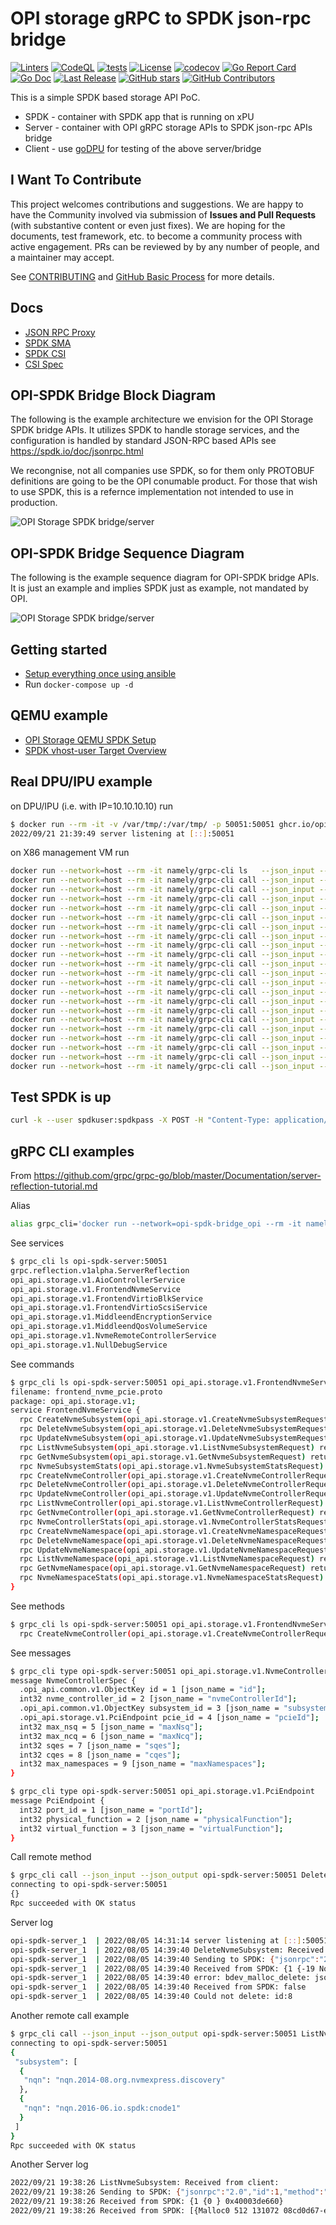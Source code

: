 # OPI storage gRPC to SPDK json-rpc bridge

[![Linters](https://github.com/opiproject/opi-spdk-bridge/actions/workflows/linters.yml/badge.svg)](https://github.com/opiproject/opi-spdk-bridge/actions/workflows/linters.yml)
[![CodeQL](https://github.com/opiproject/opi-spdk-bridge/actions/workflows/codeql.yml/badge.svg)](https://github.com/opiproject/opi-spdk-bridge/actions/workflows/codeql.yml)
[![tests](https://github.com/opiproject/opi-spdk-bridge/actions/workflows/docker-publish.yml/badge.svg)](https://github.com/opiproject/opi-spdk-bridge/actions/workflows/docker-publish.yml)
[![License](https://img.shields.io/github/license/opiproject/opi-spdk-bridge?style=flat-square&color=blue&label=License)](https://github.com/opiproject/opi-spdk-bridge/blob/master/LICENSE)
[![codecov](https://codecov.io/gh/opiproject/opi-spdk-bridge/branch/main/graph/badge.svg)](https://codecov.io/gh/opiproject/opi-spdk-bridge)
[![Go Report Card](https://goreportcard.com/badge/github.com/opiproject/opi-spdk-bridge)](https://goreportcard.com/report/github.com/opiproject/opi-spdk-bridge)
[![Go Doc](https://img.shields.io/badge/godoc-reference-blue.svg)](http://godoc.org/github.com/opiproject/opi-spdk-bridge)
[![Last Release](https://img.shields.io/github/v/release/opiproject/opi-spdk-bridge?label=Latest&style=flat-square&logo=go)](https://github.com/opiproject/opi-spdk-bridge/releases)
[![GitHub stars](https://img.shields.io/github/stars/opiproject/opi-spdk-bridge.svg?style=flat-square&label=github%20stars)](https://github.com/opiproject/opi-spdk-bridge)
[![GitHub Contributors](https://img.shields.io/github/contributors/opiproject/opi-spdk-bridge.svg?style=flat-square)](https://github.com/opiproject/opi-spdk-bridge/graphs/contributors)

This is a simple SPDK based storage API PoC.

* SPDK - container with SPDK app that is running on xPU
* Server - container with OPI gRPC storage APIs to SPDK json-rpc APIs bridge
* Client - use [goDPU](https://github.com/opiproject/godpu) for testing of the above server/bridge

## I Want To Contribute

This project welcomes contributions and suggestions.  We are happy to have the Community involved via submission of **Issues and Pull Requests** (with substantive content or even just fixes). We are hoping for the documents, test framework, etc. to become a community process with active engagement.  PRs can be reviewed by by any number of people, and a maintainer may accept.

See [CONTRIBUTING](https://github.com/opiproject/opi/blob/main/CONTRIBUTING.md) and [GitHub Basic Process](https://github.com/opiproject/opi/blob/main/doc-github-rules.md) for more details.

## Docs

* [JSON RPC Proxy](https://spdk.io/doc/jsonrpc_proxy.html)
* [SPDK SMA](https://github.com/spdk/spdk/tree/master/python/spdk/sma)
* [SPDK CSI](https://github.com/spdk/spdk-csi/blob/master/deploy/spdk/Dockerfile)
* [CSI Spec](https://github.com/container-storage-interface/spec/blob/master/spec.md)

## OPI-SPDK Bridge Block Diagram

The following is the example architecture we envision for the OPI Storage
SPDK bridge APIs. It utilizes SPDK to handle storage services,
and the configuration is handled by standard JSON-RPC based APIs
see <https://spdk.io/doc/jsonrpc.html>

We recongnise, not all companies use SPDK, so for them only PROTOBUF definitions
are going to be the OPI conumable product. For those that wish to use SPDK, this
is a refernce implementation not intended to use in production.

![OPI Storage SPDK bridge/server](doc/OPI-storage-SPDK-bridge.png)

## OPI-SPDK Bridge Sequence Diagram

The following is the example sequence diagram for OPI-SPDK bridge APIs.
It is just an example and implies SPDK just as example, not mandated by OPI.

![OPI Storage SPDK bridge/server](doc/OPI-Storage-Sequence.png)

## Getting started

* [Setup everything once using ansible](https://github.com/opiproject/opi-poc/tree/main/setup)
* Run `docker-compose up -d`

## QEMU example

* [OPI Storage QEMU SPDK Setup](doc/qemu_spdk_setup.md)
* [SPDK vhost-user Target Overview](doc/vhost_user.md)

## Real DPU/IPU example

on DPU/IPU (i.e. with IP=10.10.10.10) run

```bash
$ docker run --rm -it -v /var/tmp/:/var/tmp/ -p 50051:50051 ghcr.io/opiproject/opi-spdk-bridge:main
2022/09/21 21:39:49 server listening at [::]:50051
```

on X86 management VM run

```bash
docker run --network=host --rm -it namely/grpc-cli ls   --json_input --json_output 10.10.10.10:50051 -l
docker run --network=host --rm -it namely/grpc-cli call --json_input --json_output 10.10.10.10:50051 CreateNvmeSubsystem "{nvme_subsystem : {spec : {nqn: 'nqn.2022-09.io.spdk:opitest2', serial_number: 'myserial2', model_number: 'mymodel2', max_namespaces: 11} }, nvme_subsystem_id : 'subsystem2' }"
docker run --network=host --rm -it namely/grpc-cli call --json_input --json_output 10.10.10.10:50051 ListNvmeSubsystems "{parent : 'todo'}"
docker run --network=host --rm -it namely/grpc-cli call --json_input --json_output 10.10.10.10:50051 GetNvmeSubsystem "{name : '//storage.opiproject.org/volumes/subsystem2'}"
docker run --network=host --rm -it namely/grpc-cli call --json_input --json_output 10.10.10.10:50051 CreateNvmeController "{nvme_controller : {spec : {nvme_controller_id: 2, subsystem_id : { value : '//storage.opiproject.org/volumes/subsystem2' }, pcie_id : {physical_function : 0}, max_nsq:5, max_ncq:5 } }, nvme_controller_id : 'controller1'}"
docker run --network=host --rm -it namely/grpc-cli call --json_input --json_output 10.10.10.10:50051 ListNvmeControllers "{parent : '//storage.opiproject.org/volumes/subsystem2'}"
docker run --network=host --rm -it namely/grpc-cli call --json_input --json_output 10.10.10.10:50051 GetNvmeController "{name : '//storage.opiproject.org/volumes/controller1'}"
docker run --network=host --rm -it namely/grpc-cli call --json_input --json_output 10.10.10.10:50051 CreateNvmeNamespace "{nvme_namespace : {spec : {subsystem_id : { value : '//storage.opiproject.org/volumes/subsystem2' }, volume_id : { value : 'Malloc0' }, 'host_nsid' : '10', uuid:{value : '1b4e28ba-2fa1-11d2-883f-b9a761bde3fb'}, nguid: '1b4e28ba-2fa1-11d2-883f-b9a761bde3fb', eui64: 1967554867335598546 } }, nvme_namespace_id: 'namespace1'}"
docker run --network=host --rm -it namely/grpc-cli call --json_input --json_output 10.10.10.10:50051 ListNvmeNamespaces "{parent : '//storage.opiproject.org/volumes/subsystem2'}"
docker run --network=host --rm -it namely/grpc-cli call --json_input --json_output 10.10.10.10:50051 GetNvmeNamespace "{name : '//storage.opiproject.org/volumes/namespace1'}"
docker run --network=host --rm -it namely/grpc-cli call --json_input --json_output 10.10.10.10:50051 NvmeNamespaceStats "{namespace_id : {value : '//storage.opiproject.org/volumes/namespace1'} }"
docker run --network=host --rm -it namely/grpc-cli call --json_input --json_output 10.10.10.10:50051 CreateNvmeRemoteController "{nvme_remote_controller : {multipath: 'NVME_MULTIPATH_MULTIPATH'}, nvme_remote_controller_id: 'nvmetcp12'}"
docker run --network=host --rm -it namely/grpc-cli call --json_input --json_output 10.10.10.10:50051 ListNvmeRemoteControllers "{}"
docker run --network=host --rm -it namely/grpc-cli call --json_input --json_output 10.10.10.10:50051 GetNvmeRemoteController "{name: '//storage.opiproject.org/volumes/nvmetcp12'}"
docker run --network=host --rm -it namely/grpc-cli call --json_input --json_output 10.10.10.10:50051 CreateNvmePath "{nvme_path : {controller_id: {value: '//storage.opiproject.org/volumes/nvmetcp12'}, traddr:'11.11.11.2', subnqn:'nqn.2016-06.com.opi.spdk.target0', trsvcid:'4444', trtype:'NVME_TRANSPORT_TCP', adrfam:'NVME_ADRFAM_IPV4', hostnqn:'nqn.2014-08.org.nvmexpress:uuid:feb98abe-d51f-40c8-b348-2753f3571d3c'}, nvme_path_id: 'nvmetcp12path0'}"
docker run --network=host --rm -it namely/grpc-cli call --json_input --json_output 10.10.10.10:50051 ListNvmePaths "{parent : 'todo'}"
docker run --network=host --rm -it namely/grpc-cli call --json_input --json_output 10.10.10.10:50051 GetNvmePath "{name: '//storage.opiproject.org/volumes/nvmetcp12path0'}"
docker run --network=host --rm -it namely/grpc-cli call --json_input --json_output 10.10.10.10:50051 DeleteNvmePath "{name: '//storage.opiproject.org/volumes/nvmetcp12path0'}"
docker run --network=host --rm -it namely/grpc-cli call --json_input --json_output 10.10.10.10:50051 DeleteNvmeRemoteController "{name: '//storage.opiproject.org/volumes/nvmetcp12'}"
docker run --network=host --rm -it namely/grpc-cli call --json_input --json_output 10.10.10.10:50051 DeleteNvmeNamespace "{name : '//storage.opiproject.org/volumes/namespace1'}"
docker run --network=host --rm -it namely/grpc-cli call --json_input --json_output 10.10.10.10:50051 DeleteNvmeController "{name : '//storage.opiproject.org/volumes/controller1'}"
docker run --network=host --rm -it namely/grpc-cli call --json_input --json_output 10.10.10.10:50051 DeleteNvmeSubsystem "{name : '//storage.opiproject.org/volumes/subsystem2'}"
```

## Test SPDK is up

```bash
curl -k --user spdkuser:spdkpass -X POST -H "Content-Type: application/json" -d '{"id": 1, "method": "bdev_get_bdevs", "params": {"name": "Malloc0"}}' http://127.0.0.1:9009/
```

## gRPC CLI examples

From <https://github.com/grpc/grpc-go/blob/master/Documentation/server-reflection-tutorial.md>

Alias

```bash
alias grpc_cli='docker run --network=opi-spdk-bridge_opi --rm -it namely/grpc-cli'
```

See services

```bash
$ grpc_cli ls opi-spdk-server:50051
grpc.reflection.v1alpha.ServerReflection
opi_api.storage.v1.AioControllerService
opi_api.storage.v1.FrontendNvmeService
opi_api.storage.v1.FrontendVirtioBlkService
opi_api.storage.v1.FrontendVirtioScsiService
opi_api.storage.v1.MiddleendEncryptionService
opi_api.storage.v1.MiddleendQosVolumeService
opi_api.storage.v1.NvmeRemoteControllerService
opi_api.storage.v1.NullDebugService
```

See commands

```bash
$ grpc_cli ls opi-spdk-server:50051 opi_api.storage.v1.FrontendNvmeService -l
filename: frontend_nvme_pcie.proto
package: opi_api.storage.v1;
service FrontendNvmeService {
  rpc CreateNvmeSubsystem(opi_api.storage.v1.CreateNvmeSubsystemRequest) returns (opi_api.storage.v1.NvmeSubsystem) {}
  rpc DeleteNvmeSubsystem(opi_api.storage.v1.DeleteNvmeSubsystemRequest) returns (google.protobuf.Empty) {}
  rpc UpdateNvmeSubsystem(opi_api.storage.v1.UpdateNvmeSubsystemRequest) returns (opi_api.storage.v1.NvmeSubsystem) {}
  rpc ListNvmeSubsystem(opi_api.storage.v1.ListNvmeSubsystemRequest) returns (opi_api.storage.v1.ListNvmeSubsystemResponse) {}
  rpc GetNvmeSubsystem(opi_api.storage.v1.GetNvmeSubsystemRequest) returns (opi_api.storage.v1.NvmeSubsystem) {}
  rpc NvmeSubsystemStats(opi_api.storage.v1.NvmeSubsystemStatsRequest) returns (opi_api.storage.v1.NvmeSubsystemStatsResponse) {}
  rpc CreateNvmeController(opi_api.storage.v1.CreateNvmeControllerRequest) returns (opi_api.storage.v1.NvmeController) {}
  rpc DeleteNvmeController(opi_api.storage.v1.DeleteNvmeControllerRequest) returns (google.protobuf.Empty) {}
  rpc UpdateNvmeController(opi_api.storage.v1.UpdateNvmeControllerRequest) returns (opi_api.storage.v1.NvmeController) {}
  rpc ListNvmeController(opi_api.storage.v1.ListNvmeControllerRequest) returns (opi_api.storage.v1.ListNvmeControllerResponse) {}
  rpc GetNvmeController(opi_api.storage.v1.GetNvmeControllerRequest) returns (opi_api.storage.v1.NvmeController) {}
  rpc NvmeControllerStats(opi_api.storage.v1.NvmeControllerStatsRequest) returns (opi_api.storage.v1.NvmeControllerStatsResponse) {}
  rpc CreateNvmeNamespace(opi_api.storage.v1.CreateNvmeNamespaceRequest) returns (opi_api.storage.v1.NvmeNamespace) {}
  rpc DeleteNvmeNamespace(opi_api.storage.v1.DeleteNvmeNamespaceRequest) returns (google.protobuf.Empty) {}
  rpc UpdateNvmeNamespace(opi_api.storage.v1.UpdateNvmeNamespaceRequest) returns (opi_api.storage.v1.NvmeNamespace) {}
  rpc ListNvmeNamespace(opi_api.storage.v1.ListNvmeNamespaceRequest) returns (opi_api.storage.v1.ListNvmeNamespaceResponse) {}
  rpc GetNvmeNamespace(opi_api.storage.v1.GetNvmeNamespaceRequest) returns (opi_api.storage.v1.NvmeNamespace) {}
  rpc NvmeNamespaceStats(opi_api.storage.v1.NvmeNamespaceStatsRequest) returns (opi_api.storage.v1.NvmeNamespaceStatsResponse) {}
}
```

See methods

```bash
$ grpc_cli ls opi-spdk-server:50051 opi_api.storage.v1.FrontendNvmeService.CreateNvmeController -l
  rpc CreateNvmeController(opi_api.storage.v1.CreateNvmeControllerRequest) returns (opi_api.storage.v1.NvmeController) {}
```

See messages

```bash
$ grpc_cli type opi-spdk-server:50051 opi_api.storage.v1.NvmeControllerSpec
message NvmeControllerSpec {
  .opi_api.common.v1.ObjectKey id = 1 [json_name = "id"];
  int32 nvme_controller_id = 2 [json_name = "nvmeControllerId"];
  .opi_api.common.v1.ObjectKey subsystem_id = 3 [json_name = "subsystemId"];
  .opi_api.storage.v1.PciEndpoint pcie_id = 4 [json_name = "pcieId"];
  int32 max_nsq = 5 [json_name = "maxNsq"];
  int32 max_ncq = 6 [json_name = "maxNcq"];
  int32 sqes = 7 [json_name = "sqes"];
  int32 cqes = 8 [json_name = "cqes"];
  int32 max_namespaces = 9 [json_name = "maxNamespaces"];
}

$ grpc_cli type opi-spdk-server:50051 opi_api.storage.v1.PciEndpoint
message PciEndpoint {
  int32 port_id = 1 [json_name = "portId"];
  int32 physical_function = 2 [json_name = "physicalFunction"];
  int32 virtual_function = 3 [json_name = "virtualFunction"];
}
```

Call remote method

```bash
$ grpc_cli call --json_input --json_output opi-spdk-server:50051 DeleteNvmeController "{subsystem_id: 8}"
connecting to opi-spdk-server:50051
{}
Rpc succeeded with OK status
```

Server log

```bash
opi-spdk-server_1  | 2022/08/05 14:31:14 server listening at [::]:50051
opi-spdk-server_1  | 2022/08/05 14:39:40 DeleteNvmeSubsystem: Received from client: id:8
opi-spdk-server_1  | 2022/08/05 14:39:40 Sending to SPDK: {"jsonrpc":"2.0","id":1,"method":"bdev_malloc_delete","params":{"name":"OpiMalloc8"}}
opi-spdk-server_1  | 2022/08/05 14:39:40 Received from SPDK: {1 {-19 No such device} 0xc000029f4e}
opi-spdk-server_1  | 2022/08/05 14:39:40 error: bdev_malloc_delete: json response error: No such device
opi-spdk-server_1  | 2022/08/05 14:39:40 Received from SPDK: false
opi-spdk-server_1  | 2022/08/05 14:39:40 Could not delete: id:8
```

Another remote call example

```bash
$ grpc_cli call --json_input --json_output opi-spdk-server:50051 ListNvmeSubsystem {}
connecting to opi-spdk-server:50051
{
 "subsystem": [
  {
   "nqn": "nqn.2014-08.org.nvmexpress.discovery"
  },
  {
   "nqn": "nqn.2016-06.io.spdk:cnode1"
  }
 ]
}
Rpc succeeded with OK status
```

Another Server log

```bash
2022/09/21 19:38:26 ListNvmeSubsystem: Received from client:
2022/09/21 19:38:26 Sending to SPDK: {"jsonrpc":"2.0","id":1,"method":"bdev_get_bdevs"}
2022/09/21 19:38:26 Received from SPDK: {1 {0 } 0x40003de660}
2022/09/21 19:38:26 Received from SPDK: [{Malloc0 512 131072 08cd0d67-eb57-41c2-957b-585faed7d81a} {Malloc1 512 131072 78c4b40f-dd16-42c1-b057-f95c11db7aaf}]
```
